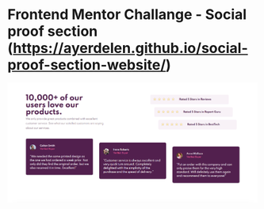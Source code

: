 # Frontend Mentor Challange - Social proof section (https://ayerdelen.github.io/social-proof-section-website/)

![](images/secreenshott.png)
